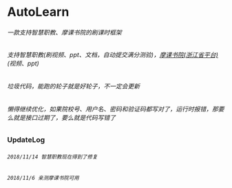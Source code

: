 # AutoLearn
###### 一款支持智慧职教、摩课书院的刷课时框架
###### 支持智慧职教(刷视频、ppt、文档，自动提交满分测验)，[摩课书院(浙江省平台)](http://zjedu.moocollege.com)(视频、ppt)
###### 垃圾代码，能跑的轮子就是好轮子，不一定会更新
###### 懒得继续优化，如果院校号、用户名、密码和验证码都写对了，运行时报错，那要么就是接口过期了，要么就是代码写错了
### UpdateLog
###### `2018/11/14 智慧职教现在得到了修复`
###### `2018/11/6 亲测摩课书院可用`


